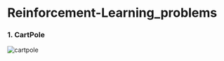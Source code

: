# Reinforcement-Learning_problems

### 1. CartPole


![cartpole](https://github.com/ZER-0-NE/Reinforcement-Learning_problems/blob/master/assests/cartpole1.gif)
